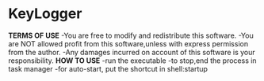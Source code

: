 # KeyLogger
**TERMS OF USE**
-You are free to modify and redistribute this software.
-You are NOT allowed profit from this software,unless with express permission from the author.
-Any damages incurred on account of this software is your responsibility.
**HOW TO USE**
-run the executable
-to stop,end the process in task manager
-for auto-start, put the shortcut in shell:startup
